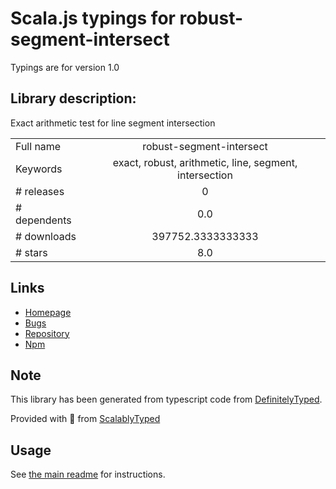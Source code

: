 
# Scala.js typings for robust-segment-intersect

Typings are for version 1.0

## Library description:
Exact arithmetic test for line segment intersection

|                    |                 |
| ------------------ | :-------------: |
| Full name          | robust-segment-intersect |
| Keywords           | exact, robust, arithmetic, line, segment, intersection |
| # releases         | 0 |
| # dependents       | 0.0 |
| # downloads        | 397752.3333333333 |
| # stars            | 8.0 |

## Links
- [Homepage](https://github.com/mikolalysenko/robust-segment-intersect)
- [Bugs](https://github.com/mikolalysenko/robust-segment-intersect/issues)
- [Repository](https://github.com/mikolalysenko/robust-segment-intersect)
- [Npm](https://www.npmjs.com/package/robust-segment-intersect)
    


## Note
This library has been generated from typescript code from [DefinitelyTyped](https://definitelytyped.org).

Provided with :purple_heart: from [ScalablyTyped](https://github.com/oyvindberg/ScalablyTyped)

## Usage
See [the main readme](../../readme.md) for instructions.


